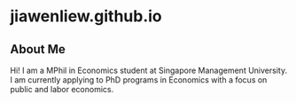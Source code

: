 # jiawenliew.github.io

## About Me
Hi! I am a MPhil in Economics student at Singapore Management University. I am currently applying to PhD programs in Economics with a focus on public and labor economics.


